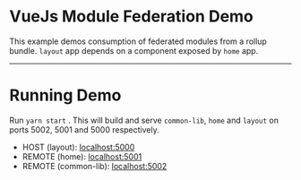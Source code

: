 # VueJs Module Federation Demo

This example demos consumption of federated modules from a rollup bundle. `layout` app depends on a component exposed by `home` app.

---

# Running Demo

Run `yarn start` . This will build and serve `common-lib`, `home` and `layout` on ports 5002, 5001 and 5000 respectively.

- HOST (layout): [localhost:5000](http://localhost:5000/)
- REMOTE (home): [localhost:5001](http://localhost:5001/)
- REMOTE (common-lib): [localhost:5002](http://localhost:5002/)
